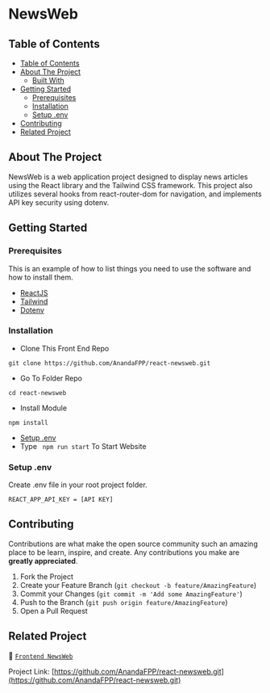 <p align="center">
  <h1>NewsWeb</h1>
</p>

## Table of Contents

- [Table of Contents](#table-of-contents)
- [About The Project](#about-the-project)
  - [Built With](#built-with)
- [Getting Started](#getting-started)
  - [Prerequisites](#prerequisites)
  - [Installation](#installation)
  - [Setup .env](#setup-env)
- [Contributing](#contributing)
- [Related Project](#related-project)

## About The Project

NewsWeb is a web application project designed to display news articles using the React library and the Tailwind CSS framework. This project also utilizes several hooks from react-router-dom for navigation, and implements API key security using dotenv.


## Getting Started

### Prerequisites

This is an example of how to list things you need to use the software and how to install them.

- [ReactJS](https://reactjs.org/)
- [Tailwind](https://tailwindcss.com/)
- [Dotenv](https://www.npmjs.com/package/dotenv)

### Installation

- Clone This Front End Repo

```
git clone https://github.com/AnandaFPP/react-newsweb.git
```

- Go To Folder Repo

```
cd react-newsweb
```

- Install Module

```
npm install
```

- <a href="#setup-env">Setup .env</a>
- Type ` npm run start` To Start Website

### Setup .env

Create .env file in your root project folder.

```
REACT_APP_API_KEY = [API KEY]
```

## Contributing

Contributions are what make the open source community such an amazing place to be learn, inspire, and create. Any contributions you make are **greatly appreciated**.

1. Fork the Project
2. Create your Feature Branch (`git checkout -b feature/AmazingFeature`)
3. Commit your Changes (`git commit -m 'Add some AmazingFeature'`)
4. Push to the Branch (`git push origin feature/AmazingFeature`)
5. Open a Pull Request

## Related Project


:rocket: [`Frontend NewsWeb`](https://github.com/AnandaFPP/react-newsweb.git)

Project Link: [https://github.com/AnandaFPP/react-newsweb.git](https://github.com/AnandaFPP/react-newsweb.git)
